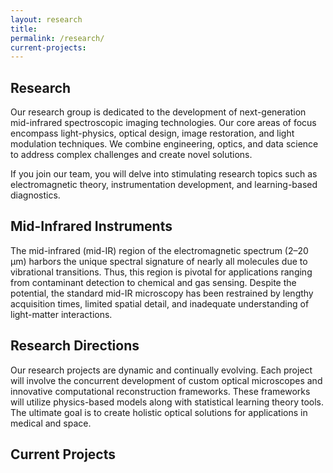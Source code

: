 ```yaml
---
layout: research
title:
permalink: /research/
current-projects:
---
```

<!-- 
    IF YOU START PUBLISHING CURRENT PROJECTS, YOU NEED TO UNCOMMENT "## Current Projects ##" BELOW. (Can't run if statement outside of a liquid for loop.)

    Variable Explanations 
    - Image should just be the file name and placed in the research folder
    - Link should just be the pdf file name and placed in the publications folder.
    
    The variables for each project are shown below and should be nested within the current-projects variable. Reference past-projects.md if needed. 

    If no link is given, the page sends you to the publications page.

    - title:
      image:
      link:
      summary: 
-->

## Research ##

Our research group is dedicated to the development of next-generation mid-infrared spectroscopic imaging technologies. Our core areas of focus encompass light-physics, optical design, image restoration, and light modulation techniques. We combine engineering, optics, and data science to address complex challenges and create novel solutions.

If you join our team, you will delve into stimulating research topics such as electromagnetic theory, instrumentation development, and learning-based diagnostics.

## Mid-Infrared Instruments ##

The mid-infrared (mid-IR) region of the electromagnetic spectrum (2–20 μm) harbors the unique spectral signature of nearly all molecules due to vibrational transitions. Thus, this region is pivotal for applications ranging from contaminant detection to chemical and gas sensing. Despite the potential, the standard mid-IR microscopy has been restrained by lengthy acquisition times, limited spatial detail, and inadequate understanding of light-matter interactions.

## Research Directions ##

Our research projects are dynamic and continually evolving. Each project will involve the concurrent development of custom optical microscopes and innovative computational reconstruction frameworks. These frameworks will utilize physics-based models along with statistical learning theory tools. The ultimate goal is to create holistic optical solutions for applications in medical and space.

## Current Projects ##
<!-- 
    Variable Explanations 
    - Image should just be the file name and placed in the research/past-projects folder
    - Link should just be the pdf file name and placed in the publications folder.

    If no link is given, the page sends you to the publications page.
-->
